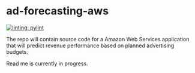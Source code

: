 # ad-forecasting-aws
[![linting: pylint](https://img.shields.io/badge/linting-pylint-yellowgreen)](https://github.com/PyCQA/pylint)

The repo will contain source code for a Amazon Web Services application that will predict revenue performance based on planned advertising budgets.

Read me is currently in progress.
